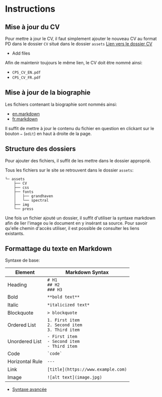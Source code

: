 #  Instructions

## Mise à jour du CV

Pour mettre à jour le CV, il faut simplement ajouter le nouveau CV au format PD dans le dossier `CV` situé dans le dossier `assets`
[Lien vers le dossier CV](https://github.com/tripledoublev/celia/tree/main/assets/CV)

- Add files

Afin de maintenir toujours le même lien, le CV doit être nommé ainsi:
- `CPS_CV_EN.pdf`  
- `CPS_CV_FR.pdf`  

## Mise à jour de la biographie

Les fichiers contenant la biographie sont nommés ainsi:
- [en.markdown](https://github.com/tripledoublev/celia/blob/main/en.markdown)
- [fr.markdown](https://github.com/tripledoublev/celia/blob/main/fr.markdown)

Il suffit de mettre à jour le contenu du fichier en question en clickant sur le bouton `✏️` (`edit`) en haut à droite de la page.

## Structure des dossiers

Pour ajouter des fichiers, il suffit de les mettre dans le dossier approprié.

Tous les fichiers sur le site se retrouvent dans le dossier `assets`:

```
└─ assets  
    ├── CV  
    ├── css  
    ├── fonts  
    │   ├── grandhaven  
    │   └── spectral  
    ├── img  
    └── press  
```
Une fois un fichier ajouté un dossier, il suffit d'utiliser la syntaxe markdown afin de lier l'image ou le document en y insérant sa source. Pour savoir qu'elle chemin d'accès utiliser, il est possible de consulter les liens existants. 

## Formattage du texte en Markdown

Syntaxe de base:

| Element            | Markdown Syntax                             |
|--------------------|---------------------------------------------|
| Heading            | `# H1`<br>`## H2`<br>`### H3`               |
| Bold               | `**bold text**`                             |
| Italic             | `*italicized text*`                         |
| Blockquote         | `> blockquote`                              |
| Ordered List       | `1. First item`<br>`2. Second item`<br>`3. Third item` |
| Unordered List     | `- First item`<br>`- Second item`<br>`- Third item` |
| Code               | `` `code` ``                                |
| Horizontal Rule    | `---`                                       |
| Link               | `[title](https://www.example.com)`           |
| Image              | `![alt text](image.jpg)`                    |


- [Syntaxe avancée](https://www.markdownguide.org/cheat-sheet/#extended-syntax)
